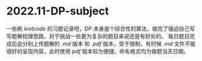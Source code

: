 # 2022.11-DP-subject
一些刷 $leetcode$ 的习题记录吧，DP 本身是个综合性的算法，做完了强迫自己写写题解梳理思路，对于挑战一些更为复杂的题目来说还是有好处的。
每日题目完成后会分别上传题解的 $.md$ 版本 和 $.pdf$ 版本，受于限制，有时候 $.md$ 文件不能很好的呈现内容，此时使用 $pdf$ 版本较为便捷。命名格式均为做题当天日期。
